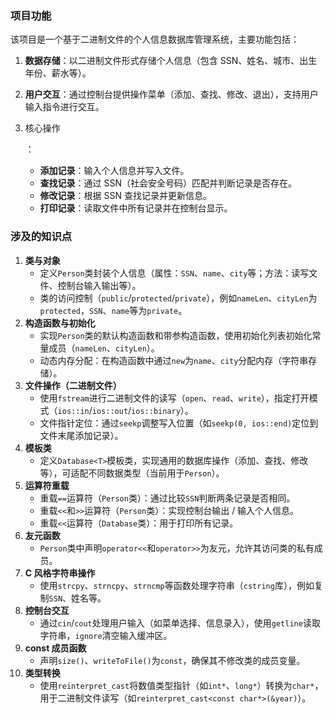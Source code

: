 ### 项目功能

该项目是一个基于二进制文件的个人信息数据库管理系统，主要功能包括：

1. **数据存储**：以二进制文件形式存储个人信息（包含 SSN、姓名、城市、出生年份、薪水等）。

2. **用户交互**：通过控制台提供操作菜单（添加、查找、修改、退出），支持用户输入指令进行交互。

3. 核心操作

   ：

   - **添加记录**：输入个人信息并写入文件。
   - **查找记录**：通过 SSN（社会安全号码）匹配并判断记录是否存在。
   - **修改记录**：根据 SSN 查找记录并更新信息。
   - **打印记录**：读取文件中所有记录并在控制台显示。

### 涉及的知识点

1. **类与对象**
   - 定义`Person`类封装个人信息（属性：`SSN`、`name`、`city`等；方法：读写文件、控制台输入输出等）。
   - 类的访问控制（`public`/`protected`/`private`），例如`nameLen`、`cityLen`为`protected`，`SSN`、`name`等为`private`。
2. **构造函数与初始化**
   - 实现`Person`类的默认构造函数和带参构造函数，使用初始化列表初始化常量成员（`nameLen`、`cityLen`）。
   - 动态内存分配：在构造函数中通过`new`为`name`、`city`分配内存（字符串存储）。
3. **文件操作（二进制文件）**
   - 使用`fstream`进行二进制文件的读写（`open`、`read`、`write`），指定打开模式（`ios::in`/`ios::out`/`ios::binary`）。
   - 文件指针定位：通过`seekp`调整写入位置（如`seekp(0, ios::end)`定位到文件末尾添加记录）。
4. **模板类**
   - 定义`Database<T>`模板类，实现通用的数据库操作（添加、查找、修改等），可适配不同数据类型（当前用于`Person`）。
5. **运算符重载**
   - 重载`==`运算符（`Person`类）：通过比较`SSN`判断两条记录是否相同。
   - 重载`<<`和`>>`运算符（`Person`类）：实现控制台输出 / 输入个人信息。
   - 重载`<<`运算符（`Database`类）：用于打印所有记录。
6. **友元函数**
   - `Person`类中声明`operator<<`和`operator>>`为友元，允许其访问类的私有成员。
7. **C 风格字符串操作**
   - 使用`strcpy`、`strncpy`、`strncmp`等函数处理字符串（`cstring`库），例如复制`SSN`、姓名等。
8. **控制台交互**
   - 通过`cin`/`cout`处理用户输入（如菜单选择、信息录入），使用`getline`读取字符串，`ignore`清空输入缓冲区。
9. **const 成员函数**
   - 声明`size()`、`writeToFile()`为`const`，确保其不修改类的成员变量。
10. **类型转换**
    - 使用`reinterpret_cast`将数值类型指针（如`int*`、`long*`）转换为`char*`，用于二进制文件读写（如`reinterpret_cast<const char*>(&year)`）。